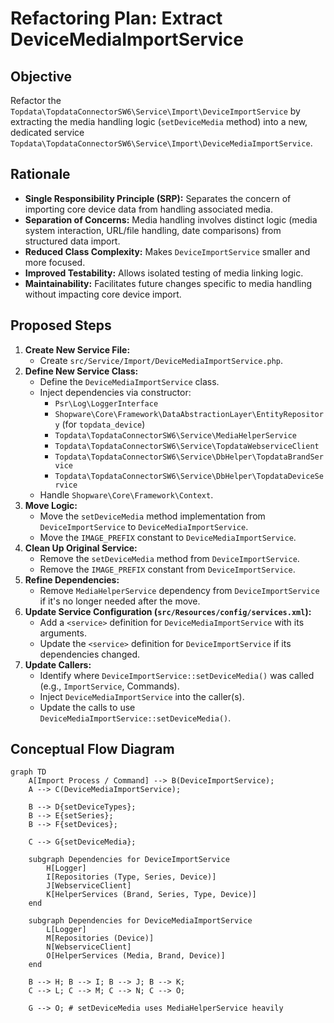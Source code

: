 # Refactoring Plan: Extract DeviceMediaImportService

## Objective

Refactor the `Topdata\TopdataConnectorSW6\Service\Import\DeviceImportService` by extracting the media handling logic (`setDeviceMedia` method) into a new, dedicated service `Topdata\TopdataConnectorSW6\Service\Import\DeviceMediaImportService`.

## Rationale

*   **Single Responsibility Principle (SRP):** Separates the concern of importing core device data from handling associated media.
*   **Separation of Concerns:** Media handling involves distinct logic (media system interaction, URL/file handling, date comparisons) from structured data import.
*   **Reduced Class Complexity:** Makes `DeviceImportService` smaller and more focused.
*   **Improved Testability:** Allows isolated testing of media linking logic.
*   **Maintainability:** Facilitates future changes specific to media handling without impacting core device import.

## Proposed Steps

1.  **Create New Service File:**
    *   Create `src/Service/Import/DeviceMediaImportService.php`.
2.  **Define New Service Class:**
    *   Define the `DeviceMediaImportService` class.
    *   Inject dependencies via constructor:
        *   `Psr\Log\LoggerInterface`
        *   `Shopware\Core\Framework\DataAbstractionLayer\EntityRepository` (for `topdata_device`)
        *   `Topdata\TopdataConnectorSW6\Service\MediaHelperService`
        *   `Topdata\TopdataConnectorSW6\Service\TopdataWebserviceClient`
        *   `Topdata\TopdataConnectorSW6\Service\DbHelper\TopdataBrandService`
        *   `Topdata\TopdataConnectorSW6\Service\DbHelper\TopdataDeviceService`
    *   Handle `Shopware\Core\Framework\Context`.
3.  **Move Logic:**
    *   Move the `setDeviceMedia` method implementation from `DeviceImportService` to `DeviceMediaImportService`.
    *   Move the `IMAGE_PREFIX` constant to `DeviceMediaImportService`.
4.  **Clean Up Original Service:**
    *   Remove the `setDeviceMedia` method from `DeviceImportService`.
    *   Remove the `IMAGE_PREFIX` constant from `DeviceImportService`.
5.  **Refine Dependencies:**
    *   Remove `MediaHelperService` dependency from `DeviceImportService` if it's no longer needed after the move.
6.  **Update Service Configuration (`src/Resources/config/services.xml`):**
    *   Add a `<service>` definition for `DeviceMediaImportService` with its arguments.
    *   Update the `<service>` definition for `DeviceImportService` if its dependencies changed.
7.  **Update Callers:**
    *   Identify where `DeviceImportService::setDeviceMedia()` was called (e.g., `ImportService`, Commands).
    *   Inject `DeviceMediaImportService` into the caller(s).
    *   Update the calls to use `DeviceMediaImportService::setDeviceMedia()`.

## Conceptual Flow Diagram

```mermaid
graph TD
    A[Import Process / Command] --> B(DeviceImportService);
    A --> C(DeviceMediaImportService);

    B --> D{setDeviceTypes};
    B --> E{setSeries};
    B --> F{setDevices};

    C --> G{setDeviceMedia};

    subgraph Dependencies for DeviceImportService
        H[Logger]
        I[Repositories (Type, Series, Device)]
        J[WebserviceClient]
        K[HelperServices (Brand, Series, Type, Device)]
    end

    subgraph Dependencies for DeviceMediaImportService
        L[Logger]
        M[Repositories (Device)]
        N[WebserviceClient]
        O[HelperServices (Media, Brand, Device)]
    end

    B --> H; B --> I; B --> J; B --> K;
    C --> L; C --> M; C --> N; C --> O;

    G --> O; # setDeviceMedia uses MediaHelperService heavily